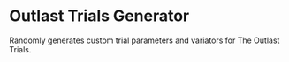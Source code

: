 # Outlast Trials Generator
Randomly generates custom trial parameters and variators for The Outlast Trials.
